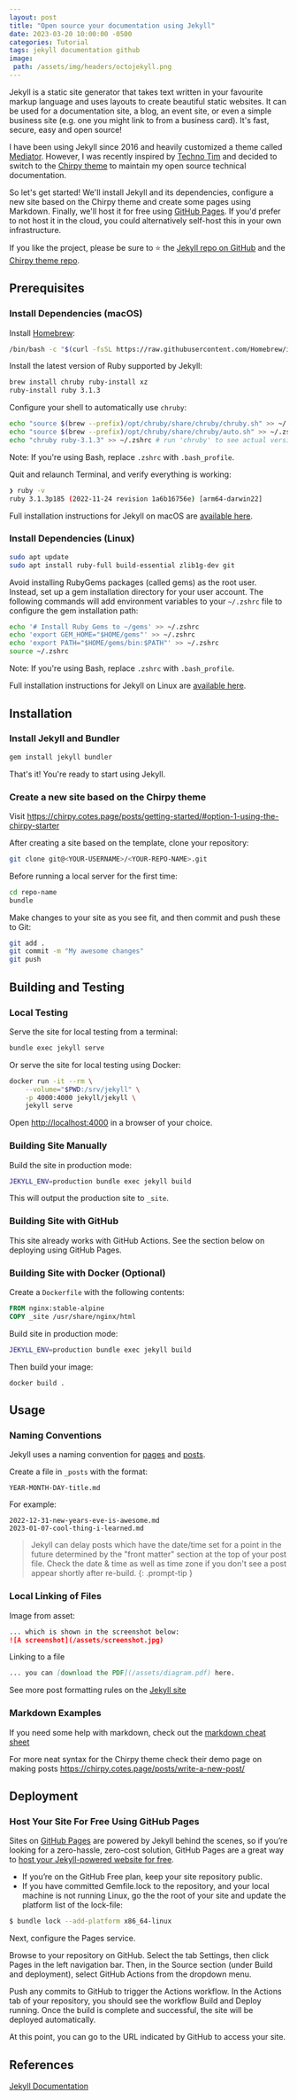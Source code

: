 ```yaml
---
layout: post
title: "Open source your documentation using Jekyll"
date: 2023-03-20 10:00:00 -0500
categories: Tutorial
tags: jekyll documentation github
image:
 path: /assets/img/headers/octojekyll.png
---
```


Jekyll is a static site generator that takes text written in your favourite markup language and uses layouts to create beautiful static websites. It can be used for a documentation site, a blog, an event site, or even a simple business site (e.g. one you might link to from a business card). It's fast, secure, easy and open source!

I have been using Jekyll since 2016 and heavily customized a theme called [Mediator](https://jekyllthemes.io/theme/mediator). However, I was recently inspired by [Techno Tim](https://technotim.live) and decided to switch to the [Chirpy theme](http://jekyllthemes.org/themes/jekyll-theme-chirpy/) to maintain my open source technical documentation.

So let's get started! We'll install Jekyll and its dependencies, configure a new site based on the Chirpy theme and create some pages using Markdown. Finally, we'll host it for free using [GitHub Pages](https://pages.github.com). If you'd prefer to not host it in the cloud, you could alternatively self-host this in your own infrastructure.

If you like the project, please be sure to ⭐ the [Jekyll repo on GitHub](https://github.com/jekyll/jekyll) and the [Chirpy theme repo](https://github.com/cotes2020/jekyll-theme-chirpy).

## Prerequisites
### Install Dependencies (macOS)
Install [Homebrew](https://brew.sh):
```bash
/bin/bash -c "$(curl -fsSL https://raw.githubusercontent.com/Homebrew/install/HEAD/install.sh)"
```

Install the latest version of Ruby supported by Jekyll:
```bash
brew install chruby ruby-install xz
ruby-install ruby 3.1.3
```

Configure your shell to automatically use `chruby`:
```bash
echo "source $(brew --prefix)/opt/chruby/share/chruby/chruby.sh" >> ~/.zshrc
echo "source $(brew --prefix)/opt/chruby/share/chruby/auto.sh" >> ~/.zshrc
echo "chruby ruby-3.1.3" >> ~/.zshrc # run 'chruby' to see actual version
```
Note: If you're using Bash, replace `.zshrc` with `.bash_profile`.

Quit and relaunch Terminal, and verify everything is working:
```bash
❯ ruby -v
ruby 3.1.3p185 (2022-11-24 revision 1a6b16756e) [arm64-darwin22]
```

Full installation instructions for Jekyll on macOS are [available here](https://jekyllrb.com/docs/installation/macos/).


### Install Dependencies (Linux)

```bash
sudo apt update
sudo apt install ruby-full build-essential zlib1g-dev git
```

Avoid installing RubyGems packages (called gems) as the root user. Instead, set up a gem installation directory for your user account. The following commands will add environment variables to your `~/.zshrc` file to configure the gem installation path:
```bash
echo '# Install Ruby Gems to ~/gems' >> ~/.zshrc
echo 'export GEM_HOME="$HOME/gems"' >> ~/.zshrc
echo 'export PATH="$HOME/gems/bin:$PATH"' >> ~/.zshrc
source ~/.zshrc
```
Note: If you're using Bash, replace `.zshrc` with `.bash_profile`.

Full installation instructions for Jekyll on Linux are [available here](https://jekyllrb.com/docs/installation/other-linux/).

## Installation
### Install Jekyll and Bundler

```bash
gem install jekyll bundler
```

That's it! You're ready to start using Jekyll.

### Create a new site based on the Chirpy theme

Visit <https://chirpy.cotes.page/posts/getting-started/#option-1-using-the-chirpy-starter>

After creating a site based on the template, clone your repository:
```bash
git clone git@<YOUR-USERNAME>/<YOUR-REPO-NAME>.git
```

Before running a local server for the first time:
```bash
cd repo-name
bundle
```

Make changes to your site as you see fit, and then commit and push these to Git:
```bash
git add .
git commit -m "My awesome changes"
git push
```

## Building and Testing
### Local Testing

Serve the site for local testing from a terminal:
```bash
bundle exec jekyll serve
```

Or serve the site for local testing using Docker:
```bash
docker run -it --rm \
    --volume="$PWD:/srv/jekyll" \
    -p 4000:4000 jekyll/jekyll \
    jekyll serve
```
Open <http://localhost:4000> in a browser of your choice.

### Building Site Manually
Build the site in production mode:
```bash
JEKYLL_ENV=production bundle exec jekyll build
```

This will output the production site to `_site`.

### Building Site with GitHub

This site already works with GitHub Actions. See the section below on deploying using GitHub Pages.

### Building Site with Docker (Optional)

Create a `Dockerfile` with the following contents:
```Dockerfile
FROM nginx:stable-alpine
COPY _site /usr/share/nginx/html
```

Build site in production mode:
```bash
JEKYLL_ENV=production bundle exec jekyll build
```

Then build your image:

`docker build .`

## Usage

### Naming Conventions

Jekyll uses a naming convention for [pages](https://jekyllrb.com/docs/pages/) and [posts](https://jekyllrb.com/docs/posts/).

Create a file in `_posts` with the format:
```file
YEAR-MONTH-DAY-title.md
```

For example:

```file
2022-12-31-new-years-eve-is-awesome.md
2023-01-07-cool-thing-i-learned.md
```

> Jekyll can delay posts which have the date/time set for a point in the future determined by the "front matter" section at the top of your post file. Check the date & time as well as time zone if you don't see a post appear shortly after re-build.
{: .prompt-tip }

### Local Linking of Files

Image from asset:

```markdown
... which is shown in the screenshot below:
![A screenshot](/assets/screenshot.jpg)
```

Linking to a file

```markdown
... you can [download the PDF](/assets/diagram.pdf) here.
```

See more post formatting rules on the [Jekyll site](https://jekyllrb.com/docs/posts/)

### Markdown Examples

If you need some help with markdown, check out the [markdown cheat sheet](https://www.markdownguide.org/cheat-sheet/)

For more neat syntax for the Chirpy theme check their demo page on making posts <https://chirpy.cotes.page/posts/write-a-new-post/>

## Deployment
### Host Your Site For Free Using GitHub Pages

Sites on [GitHub Pages](https://pages.github.com) are powered by Jekyll behind the scenes, so if you’re looking for a zero-hassle, zero-cost solution, GitHub Pages are a great way to [host your Jekyll-powered website for free](https://jekyllrb.com/docs/github-pages/).

* If you’re on the GitHub Free plan, keep your site repository public.
* If you have committed Gemfile.lock to the repository, and your local machine is not running Linux, go the the root of your site and update the platform list of the lock-file:
```bash
$ bundle lock --add-platform x86_64-linux
```

Next, configure the Pages service.

Browse to your repository on GitHub. Select the tab Settings, then click Pages in the left navigation bar. Then, in the Source section (under Build and deployment), select GitHub Actions from the dropdown menu.

Push any commits to GitHub to trigger the Actions workflow. In the Actions tab of your repository, you should see the workflow Build and Deploy running. Once the build is complete and successful, the site will be deployed automatically.

At this point, you can go to the URL indicated by GitHub to access your site.

## References

[Jekyll Documentation](https://jekyllrb.com/docs/)
